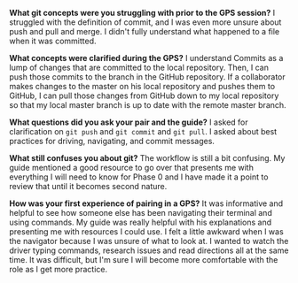 **What git concepts were you struggling with prior to the GPS session?**
  I struggled with the definition of commit, and I was even more unsure about push and pull and merge. I didn't fully understand what happened to a file when it was committed.

**What concepts were clarified during the GPS?**
  I understand Commits as a lump of changes that are committed to the local repository. Then, I can push those commits to the branch in the GitHub repository. If a collaborator makes changes to the master on his local repository and pushes them to GitHub, I can pull those changes from GitHub down to my local repository so that my local master branch is up to date with the remote master branch.

**What questions did you ask your pair and the guide?**
  I asked for clarification on `git push` and `git commit` and `git pull`.
  I asked about best practices for driving, navigating, and commit messages.

**What still confuses you about git?**
  The workflow is still a bit confusing. My guide mentioned a good resource to go over that presents me with everything I will need to know for Phase 0 and I have made it a point to review that until it becomes second nature.

**How was your first experience of pairing in a GPS?**
  It was informative and helpful to see how someone else has been navigating their terminal and using commands. My guide was really helpful with his explanations and presenting me with resources I could use. I felt a little awkward when I was the navigator because I was unsure of what to look at. I wanted to watch the driver typing commands, research issues and read directions all at the same time. It was difficult, but I'm sure I will become more comfortable with the role as I get more practice.